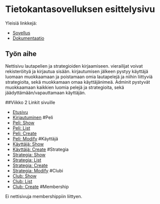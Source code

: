 # Tietokantasovelluksen esittelysivu

Yleisiä linkkejä:

* [Sovellus](http://pesjoona.users.cs.helsinki.fi/pelit/)
* [Dokumentaatio](doc/dokumentaatio.pdf)

## Työn aihe

Nettisivu lautapelien ja strategioiden kirjaamiseen. vierailijat voivat rekisteröityä ja kirjautua sisään. kirjautumisen jälkeen pystyy käyttäjä luomaan muokkaamaan ja poistamaan omia lautapelejä ja niihin liittyviä strategioita, sekä muokkamaan omaa käyttäjänimeä. Adminit pystyvät muokkaamaan kaikkien luomia pelejä ja strategioita, sekä jäädyttämään/vapauttamaan käyttäjän.


##Viikko 2 Linkit sivuille
* [Etusivu](http://pesjoona.users.cs.helsinki.fi/pelit/)
* [Kirjautuminen](http://pesjoona.users.cs.helsinki.fi/pelit/login)
#Peli
* [Peli: Show](http://pesjoona.users.cs.helsinki.fi/pelit/game/1)
* [Peli: List](http://pesjoona.users.cs.helsinki.fi/pelit/game)
* [Peli: Create](http://pesjoona.users.cs.helsinki.fi/pelit/game/create)
* [Peli: Modify](http://pesjoona.users.cs.helsinki.fi/pelit/game/modify/1)
#Käyttäjä
* [Käyttäjä: Show](http://pesjoona.users.cs.helsinki.fi/pelit/user/1)
* [Käyttäjä: Create](http://pesjoona.users.cs.helsinki.fi/pelit/create)
#Strategia
* [Strategia: Show](http://pesjoona.users.cs.helsinki.fi/pelit/strategy/1)
* [Strategia: List](http://pesjoona.users.cs.helsinki.fi/pelit/strategy)
* [Strategia: Create](http://pesjoona.users.cs.helsinki.fi/pelit/strategy/create)
* [Strategia: Modify](http://pesjoona.users.cs.helsinki.fi/pelit/strategy/modify/1)
#Clubi
* [Club: Show](http://pesjoona.users.cs.helsinki.fi/pelit/)
* [Club: List](http://pesjoona.users.cs.helsinki.fi/pelit/)
* [Club: Create](http://pesjoona.users.cs.helsinki.fi/pelit/)
#Membership

Ei nettisivuja membershippiin liittyen.




